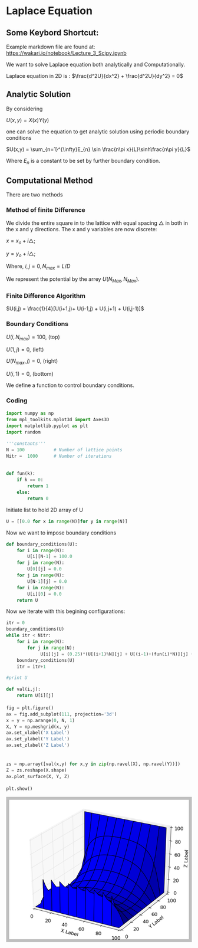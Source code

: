 
# Laplace Equation

## Some Keybord Shortcut:

Example markdown file are found at: https://wakari.io/notebook/Lecture_3_Scipy.ipynb

We want to solve Laplace equation both analytically and Computationally.

Laplace equation in 2D is :
    $\frac{d^2U}{dx^2} + \frac{d^2U}{dy^2} = 0$

## Analytic Solution

By considering

$U(x,y) = X(x)Y(y)$

one can solve the equation to get analytic solution using periodic boundary conditions

$U(x,y) = \sum_{n=1}^{\infty}E_{n} \sin \frac{n\pi x}{L}\sinh\frac{n\pi y}{L}$

Where $E_n$ is a constant to be set by further boundary condition.

##  Computational Method 

There are two methods

### Method of finite Difference

We divide the entire square in to the  lattice with equal spacing $\triangle$ in both in the x and y directions. The x and y variables are now discrete:

$x = x_o + i\triangle$;

$y = y_o + i\triangle$;

Where, $i,j = 0,N_{max} = L/D$

We represent the potential by the arrey $U(N_{Max},N_{Max})$. 

### Finite Difference Algorithm 



$U(i,j) = \frac{1}{4}[U(i+1,j)+ U(i-1,j) + U(i,j+1) + U(i,j-1)]$

### Boundary Conditions

$U(i,N_{max}) = 100,$ (top)

$U(1,j) = 0,$ (left)

$U(N_{max},j) = 0,$ (right)

$U(i,1) = 0,$ (bottom)

We define a function to control boundary conditions.

### Coding


```python
import numpy as np
from mpl_toolkits.mplot3d import Axes3D
import matplotlib.pyplot as plt
import random
```


```python
'''constants'''
N = 100           # Number of lattice points
Nitr =  1000      # Number of iterations
```


```python

def fun(k):
    if k == 0:
        return 1
    else:
        return 0

```

Initiate list to hold 2D array of U


```python
U = [[0.0 for x in range(N)]for y in range(N)]
```

Now we want to impose boundary conditions



```python
def boundary_conditions(U):
    for i in range(N):
        U[i][N-1] = 100.0
    for j in range(N):
        U[0][j] = 0.0
    for j in range(N):
        U[N-1][j] = 0.0
    for i in range(N):
        U[i][0] = 0.0
    return U
```

Now we iterate with this begining configurations:


```python
itr = 0
boundary_conditions(U)
while itr < Nitr:
    for i in range(N):
        for j in range(N):
             U[i][j] = (0.25)*(U[(i+1)%N][j] + U[(i-1)+(fun(i)*N)][j] + U[i][(j+1)%N] + U[i][(j-1)+(fun(j)*N)])
    boundary_conditions(U)
    itr = itr+1
```


```python
#print U
```


```python
def val(i,j):
    return U[i][j]

fig = plt.figure()
ax = fig.add_subplot(111, projection='3d')
x = y = np.arange(0, N, 1)
X, Y = np.meshgrid(x, y)
ax.set_xlabel('X Label')
ax.set_ylabel('Y Label')
ax.set_zlabel('Z Label')


zs = np.array([val(x,y) for x,y in zip(np.ravel(X), np.ravel(Y))])
Z = zs.reshape(X.shape)
ax.plot_surface(X, Y, Z)

plt.show()
```


![png](output_27_0.png)

